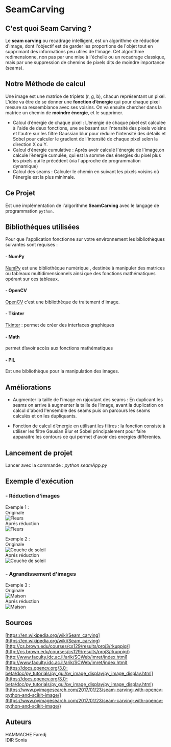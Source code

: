 # SeamCarving 

## C'est quoi Seam Carving ?


Le **seam carving** ou recadrage intelligent, est un algorithme de réduction d'image, dont l'objectif est de garder les proportions de l'objet tout en supprimant des informations peu utiles de l'image. Cet algorithme redimensionne, non pas par une mise à l'échelle ou un recadrage classique, mais par une suppression de chemins de pixels dits de moindre importance (seams).


## Notre Méthode de calcul

 Une image est une matrice de triplets (r, g, b), chacun représentant un pixel. L’idée va être de se donner une **fonction d’énergie** qui pour chaque pixel mesure sa ressemblance avec ses voisins. On va ensuite chercher dans la matrice un chemin de **moindre énergie**, et le supprimer.

* Calcul d’énergie de chaque pixel : L’énergie de chaque pixel est calculée à l'aide de deux fonctions, une se basant sur l'ntensité des pixels voisins et l'autre sur les filtre Gaussian blur pour réduire l'intensité des détails et Sobel pour calculer le gradient de l'intensité de chaque pixel selon la direction X ou Y.
* 	Calcul d’énergie cumulative : Après avoir calculé l'énergie de l'image,on calcule  l’énergie cumulée, qui est la somme des énergies du pixel plus les pixels qui le précédent  (via l'approche de programmation dynamique)
* 	Calcul des seams : Calculer le chemin en suivant les pixels voisins où l'énergie est la plus minimale.


## Ce Projet


Est une implémentation de l'algorithme **SeamCarving** avec le langage de programmation `python`.




## Bibliothéques utilisées
Pour que l'application fonctionne sur votre environnement les bibliothèques suivantes sont requises :


####  -   NumPy
[NumPy](http://www.numpy.org/) est une bibliothèque numérique , destinée à manipuler des matrices ou tableaux multidimensionnels ainsi que des fonctions mathématiques opérant sur ces tableaux.

#### - OpenCV 
[OpenCV](https://opencv.org/) c'est  une bibliothèque de traitement d'image.

#### - Tkinter 
[Tkinter](http://www.tkdocs.com/) : permet de créer des interfaces graphiques

#### - Math
permet d’avoir accès aux fonctions mathématiques

#### - PIL
Est une bibliothèque pour la manipulation des images.

## Améliorations
* Augmenter la taille de l’image en rajoutant des seams : En duplicant les seams on arrive à augmenter la taille de l’image, avant la duplication on calcul d'abord l'ensemble des seams puis on parcours les seams calculés et on les dupliquants.

* Fonction de calcul d’énergie en utilisant les filtres : la fonction consiste à utiliser les filtre Gausian Blur et Sobel principalement pour faire apparaitre les contours ce qui permet d'avoir des energies différentes.

## Lancement de projet
Lancer avec la commande :  *python seamApp.py*


## Exemple d'exécution
### - Réduction d'images
Exemple 1 :<br/>
Originale<br/>
![Fleurs](/uploads/09a9f8053e94e0f7de9bcfbff041abf6/fleurs.jpg "Fleurs")<br/>
Aprés réduction<br/>
![Fleurs](/uploads/851f2a31e7b21955754f252524e9e400/fleursResized.jpg "Fleurs")<br/>

Exemple 2 :<br/>
Originale<br/>
![Couche de soleil](/uploads/db5c5b4a50aa044b4541676ff78c4534/coucheSoleil.jpg "Couche de soleil")<br/>
Aprés réduction<br/>
![Couche de soleil](/uploads/7fe4754ebc46fe6751c3257423ec47d9/coucheSoleilResized.jpg "Couche de soleil")<br/>

### - Agrandissement d'images
Exemple 3 :<br/>
Originale<br/>
![Maison](/uploads/6857f66e69f1749ea61c617e6b4e62bb/maison.jpg "Maison")<br/>
Aprés réduction<br/>
![Maison](/uploads/ad4a8f433ee0c658c0cdc50b351d0235/maisonResized.jpg "Maison")<br/>

## Sources
[https://en.wikipedia.org/wiki/Seam_carving](https://en.wikipedia.org/wiki/Seam_carving)<br/>
[http://cs.brown.edu/courses/cs129/results/proj3/rkuppig/](http://cs.brown.edu/courses/cs129/results/proj3/rkuppig/)<br/>
[http://www.faculty.idc.ac.il/arik/SCWeb/imret/index.html](http://www.faculty.idc.ac.il/arik/SCWeb/imret/index.html)<br/>
[https://docs.opencv.org/3.0-beta/doc/py_tutorials/py_gui/py_image_display/py_image_display.html](https://docs.opencv.org/3.0-beta/doc/py_tutorials/py_gui/py_image_display/py_image_display.html)<br/>
[https://www.pyimagesearch.com/2017/01/23/seam-carving-with-opencv-python-and-scikit-image/](https://www.pyimagesearch.com/2017/01/23/seam-carving-with-opencv-python-and-scikit-image/)
## Auteurs
HAMMACHE Faredj  
IDIR Sonia